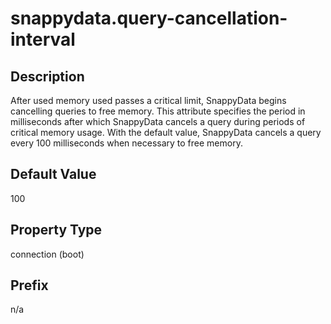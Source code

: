 # snappydata.query-cancellation-interval

## Description

After used memory used passes a critical limit, SnappyData begins cancelling queries to free memory. This attribute specifies the period in milliseconds after which SnappyData cancels a query during periods of critical memory usage. With the default value, SnappyData cancels a query every 100 milliseconds when necessary to free memory.

## Default Value

100

## Property Type

connection (boot)

## Prefix

n/a
